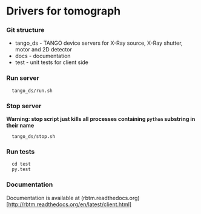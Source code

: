 # Drivers for tomograph

### Git structure
  - tango_ds - TANGO device servers for X-Ray source, X-Ray shutter, motor and 2D detector
  - docs - documentation
  - test - unit tests for client side
  
### Run server
    
  ```shell
    tango_ds/run.sh
  ```
  
### Stop server

  **Warning: stop script just kills all processes containing `python` substring in their name**
  ```shell
    tango_ds/stop.sh
  ```
  
### Run tests

  ```shell
    cd test
    py.test
  ```
  
### Documentation

  Documentation is available at (rbtm.readthedocs.org)[http://rbtm.readthedocs.org/en/latest/client.html]
